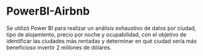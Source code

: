 # PowerBI-Airbnb
Se utilizó Power BI para realizar un análisis exhaustivo de datos por ciudad, tipo de alojamiento, precio por noche y ocupabilidad, con el objetivo de identificar las ciudades más rentadas y determinar en qué ciudad sería más beneficioso invertir 2 millones de dólares.

